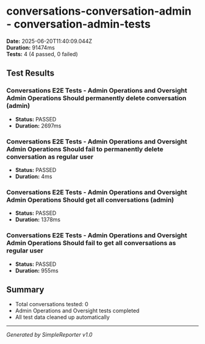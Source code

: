 # conversations-conversation-admin - conversation-admin-tests

**Date:** 2025-06-20T11:40:09.044Z  
**Duration:** 91474ms  
**Tests:** 4 (4 passed, 0 failed)

## Test Results


### Conversations E2E Tests - Admin Operations and Oversight Admin Operations Should permanently delete conversation (admin)
- **Status:** PASSED
- **Duration:** 2697ms



### Conversations E2E Tests - Admin Operations and Oversight Admin Operations Should fail to permanently delete conversation as regular user
- **Status:** PASSED
- **Duration:** 4ms



### Conversations E2E Tests - Admin Operations and Oversight Admin Operations Should get all conversations (admin)
- **Status:** PASSED
- **Duration:** 1378ms



### Conversations E2E Tests - Admin Operations and Oversight Admin Operations Should fail to get all conversations as regular user
- **Status:** PASSED
- **Duration:** 955ms



## Summary

- Total conversations tested: 0
- Admin Operations and Oversight tests completed
- All test data cleaned up automatically

---
*Generated by SimpleReporter v1.0*
